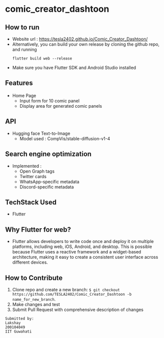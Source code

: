 # comic_creator_dashtoon

## How to run
- Website url : https://tesla2402.github.io/Comic_Creator_Dashtoon/
- Alternatively, you can build your own release by cloning the github repo, and running 
  ```
  flutter build web --release
  ```
- Make sure you have Flutter SDK and Android Studio installed

## Features

#### <ul>
- Home Page
  - Input form for 10 comic panel
  - Display area for generated comic panels
</ul>

## API
- Hugging face Text-to-Image
  - Model used : CompVis/stable-diffusion-v1-4 

## Search engine optimization
- Implemented :
  - Open Graph tags
  - Twitter cards
  - WhatsApp-specific metadata
  - Discord-specific metadata

## TechStack Used
- Flutter

## Why Flutter for web?
- Flutter allows developers to write code once and deploy it on multiple platforms, including web, iOS, Android, and desktop. This is possible because Flutter uses a reactive framework and a widget-based architecture, making it easy to create a consistent user interface across different devices.

## How to Contribute

1. Clone repo and create a new branch: `$ git checkout https://github.com/TESLA2402/Comic_Creator_Dashtoon -b name_for_new_branch`.
2. Make changes and test
3. Submit Pull Request with comprehensive description of changes


```
Submitted by:
Lakshay
200104049
IIT Guwahati
```

